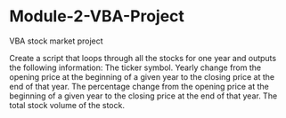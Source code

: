 # Module-2-VBA-Project
VBA stock market project

Create a script that loops through all the stocks for one year and outputs the following information:
The ticker symbol.
Yearly change from the opening price at the beginning of a given year to the closing price at the end of that year.
The percentage change from the opening price at the beginning of a given year to the closing price at the end of that year.
The total stock volume of the stock.
